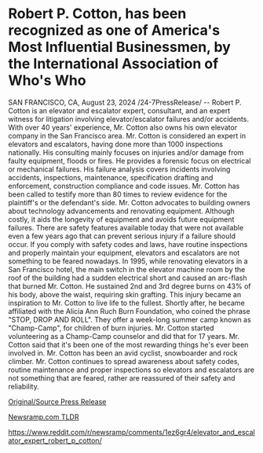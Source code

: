 # Robert P. Cotton, has been recognized as one of America's Most Influential Businessmen, by the International Association of Who's Who

SAN FRANCISCO, CA, August 23, 2024 /24-7PressRelease/ -- Robert P. Cotton is an elevator and escalator expert, consultant, and an expert witness for litigation involving elevator/escalator failures and/or accidents. With over 40 years' experience, Mr. Cotton also owns his own elevator company in the San Francisco area.  Mr. Cotton is considered an expert in elevators and escalators, having done more than 1000 inspections nationally. His consulting mainly focuses on injuries and/or damage from faulty equipment, floods or fires. He provides a forensic focus on electrical or mechanical failures. His failure analysis covers incidents involving accidents, inspections, maintenance, specification drafting and enforcement, construction compliance and code issues. Mr. Cotton has been called to testify more than 80 times to review evidence for the plaintiff's or the defendant's side.  Mr. Cotton advocates to building owners about technology advancements and renovating equipment. Although costly, it aids the longevity of equipment and avoids future equipment failures. There are safety features available today that were not available even a few years ago that can prevent serious injury if a failure should occur. If you comply with safety codes and laws, have routine inspections and properly maintain your equipment, elevators and escalators are not something to be feared nowadays.  In 1995, while renovating elevators in a San Francisco hotel, the main switch in the elevator machine room by the roof of the building had a sudden electrical short and caused an arc-flash that burned Mr. Cotton. He sustained 2nd and 3rd degree burns on 43% of his body, above the waist, requiring skin grafting. This injury became an inspiration to Mr. Cotton to live life to the fullest. Shortly after, he became affiliated with the Alicia Ann Ruch Burn Foundation, who coined the phrase "STOP, DROP AND ROLL". They offer a week-long summer camp known as "Champ-Camp", for children of burn injuries. Mr. Cotton started volunteering as a Champ-Camp counselor and did that for 17 years. Mr. Cotton said that it's been one of the most rewarding things he's ever been involved in. Mr. Cotton has been an avid cyclist, snowboarder and rock climber.  Mr. Cotton continues to spread awareness about safety codes, routine maintenance and proper inspections so elevators and escalators are not something that are feared, rather are reassured of their safety and reliability. 

[Original/Source Press Release](https://www.24-7pressrelease.com/press-release/513665/robert-p-cotton-has-been-recognized-as-one-of-americas-most-influential-businessmen-by-the-international-association-of-whos-who)
                    

[Newsramp.com TLDR](None) 

https://www.reddit.com/r/newsramp/comments/1ez6gr4/elevator_and_escalator_expert_robert_p_cotton/